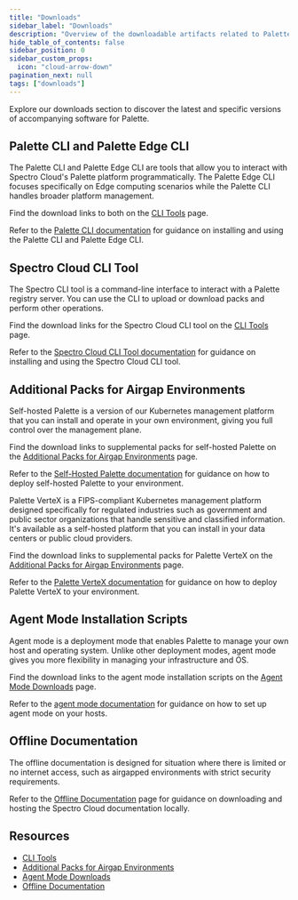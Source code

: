 ```yaml
---
title: "Downloads"
sidebar_label: "Downloads"
description: "Overview of the downloadable artifacts related to Palette and Spectro Cloud tools."
hide_table_of_contents: false
sidebar_position: 0
sidebar_custom_props:
  icon: "cloud-arrow-down"
pagination_next: null
tags: ["downloads"]
---
```


Explore our downloads section to discover the latest and specific versions of accompanying software for Palette.

## Palette CLI and Palette Edge CLI

The Palette CLI and Palette Edge CLI are tools that allow you to interact with Spectro Cloud's Palette platform
programmatically. The Palette Edge CLI focuses specifically on Edge computing scenarios while the Palette CLI handles
broader platform management.

Find the download links to both on the [CLI Tools](./cli-tools.md) page.

Refer to the [Palette CLI documentation](../automation/palette-cli/palette-cli.md) for guidance on installing and using
the Palette CLI and Palette Edge CLI.

## Spectro Cloud CLI Tool

The Spectro CLI tool is a command-line interface to interact with a Palette registry server. You can use the CLI to
upload or download packs and perform other operations.

Find the download links for the Spectro Cloud CLI tool on the [CLI Tools](./cli-tools.md) page.

Refer to the [Spectro Cloud CLI Tool documentation](../registries-and-packs/spectro-cli-reference.md) for guidance on
installing and using the Spectro Cloud CLI tool.

## Additional Packs for Airgap Environments

<Tabs>
<TabItem label="Self-hosted Palette" value="self-hosted-palette">

Self-hosted Palette is a version of our Kubernetes management platform that you can install and operate in your own
environment, giving you full control over the management plane.

Find the download links to supplemental packs for self-hosted Palette on the
[Additional Packs for Airgap Environments](./additional-packs.md) page.

Refer to the [Self-Hosted Palette documentation](../enterprise-version/install-palette/install-palette.md) for guidance
on how to deploy self-hosted Palette to your environment.

</TabItem>

<TabItem label="Palette VerteX" value="palette-vertex">

Palette VerteX is a FIPS-compliant Kubernetes management platform designed specifically for regulated industries such as
government and public sector organizations that handle sensitive and classified information. It's available as a
self-hosted platform that you can install in your data centers or public cloud providers.

Find the download links to supplemental packs for Palette VerteX on the
[Additional Packs for Airgap Environments](./additional-packs.md) page.

Refer to the [Palette VerteX documentation](../vertex/install-palette-vertex/install-palette-vertex.md) for guidance on
how to deploy Palette VerteX to your environment.

</TabItem>

</Tabs>

## Agent Mode Installation Scripts

Agent mode is a deployment mode that enables Palette to manage your own host and operating system. Unlike other
deployment modes, agent mode gives you more flexibility in managing your infrastructure and OS.

Find the download links to the agent mode installation scripts on the [Agent Mode Downloads](./agent-mode.md) page.

Refer to the [agent mode documentation](../deployment-modes/agent-mode/agent-mode.md) for guidance on how to set up
agent mode on your hosts.

<!-- ## CAPI Image Builder

The Cluster Application Programming Interface (CAPI) Image Builder is a tool that is used to simplify the process of creating custom operating system images for Kubernetes clusters. It helps you to create custom OS images for VMware vSphere environments in both airgapped and non-airgapped setups.

Find the download links to the CAPI Image Builder repository and files on the [CAPI Image Builder Downloads](./capi-image-builder.md) page.

Refer to the [CAPI Image Builder documentation](../byoos/capi-image-builder/capi-image-builder.md) for guidance on how to use the CAPI Image Builder tool. -->

## Offline Documentation

The offline documentation is designed for situation where there is limited or no internet access, such as airgapped
environments with strict security requirements.

Refer to the [Offline Documentation](./offline-docs.md) page for guidance on downloading and hosting the Spectro Cloud
documentation locally.

## Resources

- [CLI Tools](./cli-tools.md)
- [Additional Packs for Airgap Environments](./additional-packs.md)
- [Agent Mode Downloads](./agent-mode.md)
- [Offline Documentation](./offline-docs.md)
<!-- - [CAPI Image Builder Downloads](./capi-image-builder.md) -->
